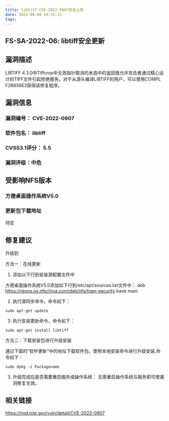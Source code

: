 ```yaml
---
title: libtiff-CVE-2022-0907安全公告
date: 2022-06-08 19:15:13
tags:
---
```

## FS-SA-2022-06: libtiff安全更新

## 漏洞描述

LIBTIFF 4.3.0中Tiffcrop中无效指针取消的未选中的返回值允许攻击者通过精心设计的TIFF文件引起拒绝服务。对于从源头编译LIBTIFF的用户，可以使用COMPL F2B656E2获得该修复程序。

## 漏洞信息

###    漏洞编号： CVE-2022-0907

###    软件包名： libtiff

###    CVSS3.1评分： 5.5

###    漏洞评级：中危

## 受影响NFS版本

###    方德桌面操作系统V5.0

### 更新包下载地址

待定

## 修复建议

升级到 

方法一：在线更新

1. 添加以下行到安装源配置文件中

方德桌面操作系统V5.0添加如下行到/etc/apt/sources.list文件中：
deb https://repos.os.nfschina.com/deb/nfs/tiger-security base main

2. 执行源同步命令，命令如下：

```
sudo apt-get update
```

3. 执行安装更新命令，命令如下：

```
sudo apt-get install libtiff
```

方法二：下载安装包进行升级安装

通过下面的“软件更新”中的地址下载软件包，使用本地安装命令进行升级安装,命令如下：

```
sudo dpkg -i Packagename
```

3. 升级完成后是否需要重启服务或操作系统：
   无需重启操作系统与服务即可使漏洞修复生效。

## 相关链接

https://nvd.nist.gov/vuln/detail/CVE-2022-0907
